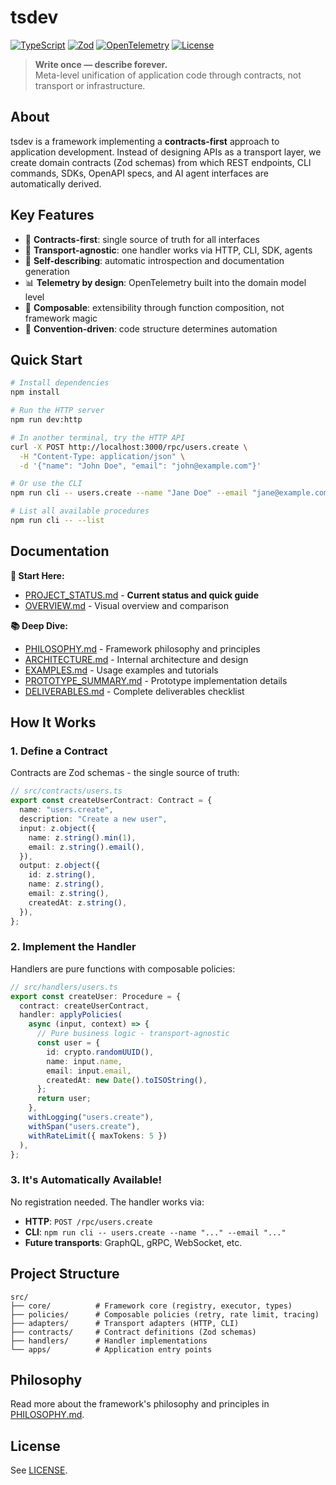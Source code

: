 # tsdev

[![TypeScript](https://img.shields.io/badge/TypeScript-5.5-blue.svg)](https://www.typescriptlang.org/)
[![Zod](https://img.shields.io/badge/Zod-Schema-green.svg)](https://zod.dev/)
[![OpenTelemetry](https://img.shields.io/badge/OpenTelemetry-Enabled-orange.svg)](https://opentelemetry.io/)
[![License](https://img.shields.io/badge/License-MIT-yellow.svg)](./LICENSE)

> **Write once — describe forever.**  
> Meta-level unification of application code through contracts, not transport or infrastructure.

## About

tsdev is a framework implementing a **contracts-first** approach to application development. Instead of designing APIs as a transport layer, we create domain contracts (Zod schemas) from which REST endpoints, CLI commands, SDKs, OpenAPI specs, and AI agent interfaces are automatically derived.

## Key Features

- 🎯 **Contracts-first**: single source of truth for all interfaces
- 🔄 **Transport-agnostic**: one handler works via HTTP, CLI, SDK, agents
- 📝 **Self-describing**: automatic introspection and documentation generation
- 📊 **Telemetry by design**: OpenTelemetry built into the domain model level
- 🧩 **Composable**: extensibility through function composition, not framework magic
- 📐 **Convention-driven**: code structure determines automation

## Quick Start

```bash
# Install dependencies
npm install

# Run the HTTP server
npm run dev:http

# In another terminal, try the HTTP API
curl -X POST http://localhost:3000/rpc/users.create \
  -H "Content-Type: application/json" \
  -d '{"name": "John Doe", "email": "john@example.com"}'

# Or use the CLI
npm run cli -- users.create --name "Jane Doe" --email "jane@example.com"

# List all available procedures
npm run cli -- --list
```

## Documentation

**📌 Start Here:**
- [PROJECT_STATUS.md](./PROJECT_STATUS.md) - **Current status and quick guide**
- [OVERVIEW.md](./OVERVIEW.md) - Visual overview and comparison

**📚 Deep Dive:**
- [PHILOSOPHY.md](./PHILOSOPHY.md) - Framework philosophy and principles
- [ARCHITECTURE.md](./ARCHITECTURE.md) - Internal architecture and design
- [EXAMPLES.md](./EXAMPLES.md) - Usage examples and tutorials
- [PROTOTYPE_SUMMARY.md](./PROTOTYPE_SUMMARY.md) - Prototype implementation details
- [DELIVERABLES.md](./DELIVERABLES.md) - Complete deliverables checklist

## How It Works

### 1. Define a Contract

Contracts are Zod schemas - the single source of truth:

```typescript
// src/contracts/users.ts
export const createUserContract: Contract = {
  name: "users.create",
  description: "Create a new user",
  input: z.object({
    name: z.string().min(1),
    email: z.string().email(),
  }),
  output: z.object({
    id: z.string(),
    name: z.string(),
    email: z.string(),
    createdAt: z.string(),
  }),
};
```

### 2. Implement the Handler

Handlers are pure functions with composable policies:

```typescript
// src/handlers/users.ts
export const createUser: Procedure = {
  contract: createUserContract,
  handler: applyPolicies(
    async (input, context) => {
      // Pure business logic - transport-agnostic
      const user = {
        id: crypto.randomUUID(),
        name: input.name,
        email: input.email,
        createdAt: new Date().toISOString(),
      };
      return user;
    },
    withLogging("users.create"),
    withSpan("users.create"),
    withRateLimit({ maxTokens: 5 })
  ),
};
```

### 3. It's Automatically Available!

No registration needed. The handler works via:
- **HTTP**: `POST /rpc/users.create`
- **CLI**: `npm run cli -- users.create --name "..." --email "..."`
- **Future transports**: GraphQL, gRPC, WebSocket, etc.

## Project Structure

```
src/
├── core/          # Framework core (registry, executor, types)
├── policies/      # Composable policies (retry, rate limit, tracing)
├── adapters/      # Transport adapters (HTTP, CLI)
├── contracts/     # Contract definitions (Zod schemas)
├── handlers/      # Handler implementations
└── apps/          # Application entry points
```

## Philosophy

Read more about the framework's philosophy and principles in [PHILOSOPHY.md](./PHILOSOPHY.md).

## License

See [LICENSE](./LICENSE).